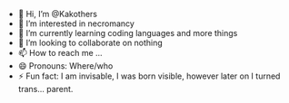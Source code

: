 - 👋 Hi, I’m @Kakothers
- 👀 I’m interested in necromancy
- 🌱 I’m currently learning coding languages and more things
- 💞️ I’m looking to collaborate on nothing
- 📫 How to reach me ...
- 😄 Pronouns: Where/who
- ⚡ Fun fact: I am invisable, I was born visible, however later on I turned trans... parent.

<!---
Kakothers/Kakothers is a name special to me. repository because its `README.md` (this file) appears on your GitHub profile.
You can click the Preview link to take a look at your changes.
--->
